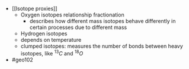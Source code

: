 - [[Isotope proxies]]
	- Oxygen isotopes relationship fractionation
		- describes how different mass isotopes behave differently in certain processes due to different mass
	- Hydrogen isotopes
	- depends on temperature
	- clumped isotopes: measures the number of bonds between heavy isotopes, like $^{13}C$ and $^{18}O$ 
- #geo102 